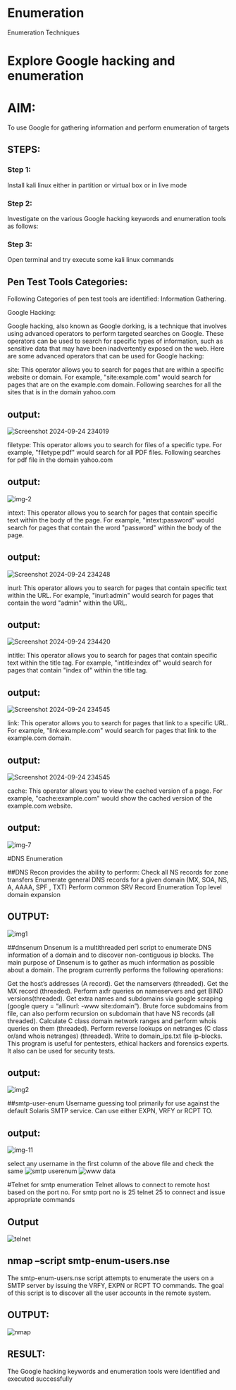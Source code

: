 # Enumeration
Enumeration Techniques

# Explore Google hacking and enumeration 

# AIM:

To use Google for gathering information and perform enumeration of targets

## STEPS:

### Step 1:

Install kali linux either in partition or virtual box or in live mode

### Step 2:

Investigate on the various Google hacking keywords and enumeration tools as follows:


### Step 3:
Open terminal and try execute some kali linux commands

## Pen Test Tools Categories:  

Following Categories of pen test tools are identified:
Information Gathering.

Google Hacking:

Google hacking, also known as Google dorking, is a technique that involves using advanced operators to perform targeted searches on Google. These operators can be used to search for specific types of information, such as sensitive data that may have been inadvertently exposed on the web. Here are some advanced operators that can be used for Google hacking:

site: This operator allows you to search for pages that are within a specific website or domain. For example, "site:example.com" would search for pages that are on the example.com domain.
Following searches for all the sites that is in the domain yahoo.com
## output:
![Screenshot 2024-09-24 234019](https://github.com/user-attachments/assets/7922a691-840a-4ebc-a759-9e757ebb7e66)


filetype: This operator allows you to search for files of a specific type. For example, "filetype:pdf" would search for all PDF files.
Following searches for pdf file in the domain yahoo.com
## output:
![img-2](https://github.com/user-attachments/assets/3ba7da04-c9fa-4c05-8b90-216242392641)






intext: This operator allows you to search for pages that contain specific text within the body of the page. For example, "intext:password" would search for pages that contain the word "password" within the body of the page.
## output:
![Screenshot 2024-09-24 234248](https://github.com/user-attachments/assets/2517f77c-cb36-419d-b58f-c4153ba0292c)



inurl: This operator allows you to search for pages that contain specific text within the URL. For example, "inurl:admin" would search for pages that contain the word "admin" within the URL.
## output:
![Screenshot 2024-09-24 234420](https://github.com/user-attachments/assets/753bd552-40c0-437e-ba0d-15a4f517c6b9)


intitle: This operator allows you to search for pages that contain specific text within the title tag. For example, "intitle:index of" would search for pages that contain "index of" within the title tag.
## output:
![Screenshot 2024-09-24 234545](https://github.com/user-attachments/assets/366566d4-5060-457a-ae65-26c64c224cbc)





link: This operator allows you to search for pages that link to a specific URL. For example, "link:example.com" would search for pages that link to the example.com domain.
## output:
![Screenshot 2024-09-24 234545](https://github.com/user-attachments/assets/e3c1bd55-ffed-4224-8ee8-3b3c602c6cc2)



cache: This operator allows you to view the cached version of a page. For example, "cache:example.com" would show the cached version of the example.com website.
## output:
![img-7](https://github.com/user-attachments/assets/fb7e7de7-40dc-4a6b-b85f-2e9737daffe0)


 
#DNS Enumeration


##DNS Recon
provides the ability to perform:
Check all NS records for zone transfers
Enumerate general DNS records for a given domain (MX, SOA, NS, A, AAAA, SPF , TXT)
Perform common SRV Record Enumeration
Top level domain expansion
## OUTPUT:
![img1](https://github.com/user-attachments/assets/7a78ffcb-380e-4bfb-a6d3-0a4c59295128)








##dnsenum
Dnsenum is a multithreaded perl script to enumerate DNS information of a domain and to discover non-contiguous ip blocks. The main purpose of Dnsenum is to gather as much information as possible about a domain. The program currently performs the following operations:

Get the host’s addresses (A record).
Get the namservers (threaded).
Get the MX record (threaded).
Perform axfr queries on nameservers and get BIND versions(threaded).
Get extra names and subdomains via google scraping (google query = “allinurl: -www site:domain”).
Brute force subdomains from file, can also perform recursion on subdomain that have NS records (all threaded).
Calculate C class domain network ranges and perform whois queries on them (threaded).
Perform reverse lookups on netranges (C class or/and whois netranges) (threaded).
Write to domain_ips.txt file ip-blocks.
This program is useful for pentesters, ethical hackers and forensics experts. It also can be used for security tests.
## output:
![img2](https://github.com/user-attachments/assets/0ac40e34-f74a-48dd-8733-13c5a7241992)


##smtp-user-enum
Username guessing tool primarily for use against the default Solaris SMTP service. Can use either EXPN, VRFY or RCPT TO.
## output:
![img-11](https://github.com/user-attachments/assets/1cd915fd-be1a-4297-8c7d-6cf9c0be1bb8)


select any username in the first column of the above file and check the same
![smtp userenum](https://github.com/user-attachments/assets/bbf86954-7774-4e64-aafb-f79d3fe0e63b)
![www data](https://github.com/user-attachments/assets/8f010d3f-a21d-4c65-88e8-17a0d922fbe9)




#Telnet for smtp enumeration
Telnet allows to connect to remote host based on the port no. For smtp port no is 25
telnet <host address> 25 to connect
and issue appropriate commands
  
 ## Output
![telnet](https://github.com/user-attachments/assets/263252fc-0b37-4401-8f8d-24f96d4bff11)

  
  

## nmap –script smtp-enum-users.nse <hostname>

The smtp-enum-users.nse script attempts to enumerate the users on a SMTP server by issuing the VRFY, EXPN or RCPT TO commands. The goal of this script is to discover all the user accounts in the remote system.


## OUTPUT:
![nmap](https://github.com/user-attachments/assets/69e263ef-69d1-4b1a-813a-3763eb010172)


## RESULT:
The Google hacking keywords and enumeration tools were identified and executed successfully

